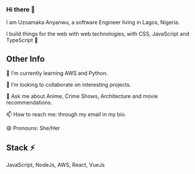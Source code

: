 ### Hi there 👋

I am Uzoamaka Anyanwu, a software Engineer living in Lagos, Nigeria.

I build things for the web with web technologies, with CSS, JavaScript and TypeScript :muscle:

## Other Info 
🌱 I’m currently learning AWS and Python.

👯 I’m looking to collaborate on interesting projects.

💬 Ask me about Anime, Crime Shows, Architecture and movie recommendations.

📫 How to reach me: through my email in my bio.

😄 Pronouns: She/Her

## Stack ⚡
JavaScript, NodeJs, AWS, React, VueJs
